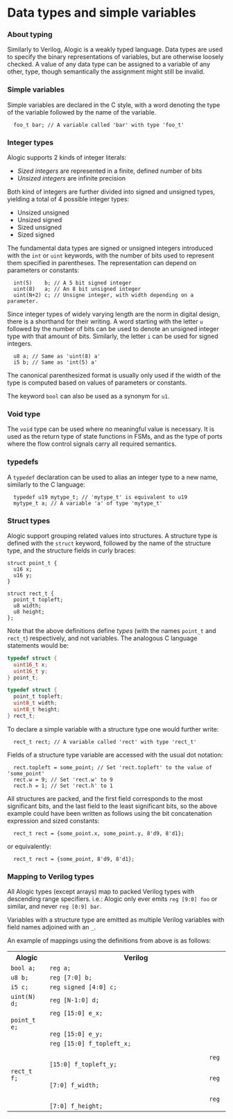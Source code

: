 # Data types and simple variables

### About typing

Similarly to Verilog, Alogic is a weakly typed language. Data types are used
to specify the binary representations of variables, but are otherwise loosely
checked. A value of any data type can be assigned to a variable of any other,
type, though semantically the assignment might still be invalid.

### Simple variables

Simple variables are declared in the C style, with a word denoting
the type of the variable followed by the name of the variable.

```
  foo_t bar; // A variable called 'bar' with type 'foo_t'
```

### Integer types

Alogic supports 2 kinds of integer literals:
 - *Sized integers* are represented in a finite, defined number of bits
 - *Unsized integers* are infinite precision

Both kind of integers are further divided into signed and unsigned types,
yielding a total of 4 possible integer types:
 - Unsized unsigned
 - Unsized signed
 - Sized unsigned
 - Sized signed

The fundamental data types are signed or unsigned integers introduced with
the `int` or `uint` keywords, with the number of bits used to represent them
specified in parentheses. The representation can depend on parameters or
constants:

```
  int(5)    b; // A 5 bit signed integer
  uint(8)   a; // An 8 bit unsigned integer
  uint(N+2) c; // Unsigne integer, with width depending on a parameter.
```

Since integer types of widely varying length are the norm in digital design,
there is a shorthand for their writing. A word starting with the letter
`u` followed by the number of bits can be used to denote an unsigned integer
type with that amount of bits. Similarly, the letter `i` can be used for signed
integers.

```
  u8 a; // Same as 'uint(8) a'
  i5 b; // Same as 'int(5) a'
```

The canonical parenthesized format is usually only used if the width
of the type is computed based on values of parameters or constants.

The keyword `bool` can also be used as a synonym for `u1`.

### Void type

The `void` type can be used where no meaningful value is necessary. It is used
as the return type of state functions in FSMs, and as the type of ports where
the flow control signals carry all required semantics.

### typedefs

A `typedef` declaration can be used to alias an integer type to a new name,
similarly to the C language:

```
  typedef u19 mytype_t; // 'mytype_t' is equivalent to u19
  mytype_t a; // A variable 'a' of type 'mytype_t'
```

### Struct types

Alogic support grouping related values into structures. A structure type is
defined with the `struct` keyword, followed by the name of the structure type,
and the structure fields in curly braces:

```
struct point_t {
  u16 x;
  u16 y;
}

struct rect_t {
  point_t topleft;
  u8 width;
  u8 height;
};
```

Note that the above definitions define *types*  (with the names `point_t` and
`rect_t`) respectively, and not variables. The analogous C language statements
would be:

```C
typedef struct {
  uint16_t x;
  uint16_t y;
} point_t;

typedef struct {
  point_t topleft;
  uint8_t width;
  uint8_t height;
} rect_t;
```

To declare a simple variable with a structure type one would further write:

```
  rect_t rect; // A variable called 'rect' with type 'rect_t'
```

Fields of a structure type variable are accessed with the usual dot notation:

```
  rect.topleft = some_point; // Set 'rect.topleft' to the value of 'some_point'
  rect.w = 9; // Set 'rect.w' to 9
  rect.h = 1; // Set 'rect.h' to 1
```

All structures are packed, and the first field corresponds to the most
significant bits, and the last field to the least significant bits, so the
above example could have been written as follows using the bit concatenation
expression and sized constants:

```
  rect_t rect = {some_point.x, some_point.y, 8'd9, 8'd1};
```

or equivalently:

```
  rect_t rect = {some_point, 8'd9, 8'd1};
```

### Mapping to Verilog types

All Alogic types (except arrays) map to packed Verilog types with descending
range specifiers. i.e.: Alogic only ever emits `reg [9:0] foo` or similar, and
never `reg [0:9] bar`.

Variables with a structure type are emitted as multiple Verilog variables
with field names adjoined with an `_`.

An example of mappings using the definitions from above is as follows:

<table>
  <tr>
    <th>Alogic</th><th>Verilog</th>
  </tr>
  <tr>
    <td><code>bool a;</code></td><td><code>reg a;</code></td>
  </tr>
  <tr>
    <td><code>u8 b;</code></td><td><code>reg [7:0] b;</code></td>
  </tr>
  <tr>
    <td><code>i5 c;</code></td><td><code>reg signed [4:0] c;</code></td>
  </tr>
  <tr>
    <td><code>uint(N) d;</code></td><td><code>reg [N-1:0] d;</code></td>
  </tr>
  <tr>
    <td><code>point_t e;</code></td><td><code>reg [15:0] e_x;<br>
                                              reg [15:0] e_y;</code></td>
  </tr>
  <tr>
    <td><code>rect_t f;</code></td><td><code>reg [15:0] f_topleft_x;<br>
                                             reg [15:0] f_topleft_y;<br>
                                             reg [7:0] f_width;<br>
                                             reg [7:0] f_height;</code></td>
  </tr>
</table>
